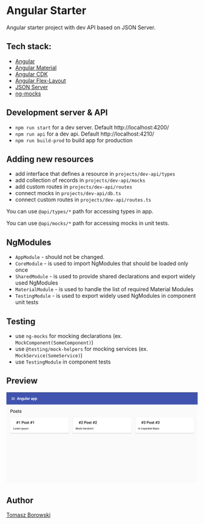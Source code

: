 # Angular Starter

Angular starter project with dev API based on JSON Server.

## Tech stack:

* [Angular](http://angular.io)
* [Angular Material](http://material.angular.io)
* [Angular CDK](https://material.angular.io/cdk)
* [Angular Flex-Layout](https://github.com/angular/flex-layout/wiki/Responsive-API)
* [JSON Server](https://github.com/typicode/json-server)
* [ng-mocks](https://github.com/ike18t/ng-mocks)

## Development server & API

* `npm run start` for a dev server. Default http://localhost:4200/
* `npm run api` for a dev api. Default http://localhost:4210/
* `npm run build-prod` to build app for production

## Adding new resources

* add interface that defines a resource in `projects/dev-api/types`
* add collection of records in `projects/dev-api/mocks`
* add custom routes in `projects/dev-api/routes`
* connect mocks in `projects/dev-api/db.ts`
* connect custom routes in `projects/dev-api/routes.ts`

You can use `@api/types/*` path for accessing types in app. 

You can use `@api/mocks/*` path for accessing mocks in unit tests. 

## NgModules

* `AppModule` - should not be changed.
* `CoreModule` - is used to import NgModules that should be loaded only once
* `SharedModule` - is used to provide shared declarations and export widely used NgModules
* `MaterialModule` - is used to handle the list of required Material Modules
* `TestingModule` - is used to export widely used NgModules in component unit tests

## Testing

* use `ng-mocks` for mocking declarations (ex. `MockComponent(SomeComponent)`) 
* use `@testing/mock-helpers` for mocking services (ex. `MockService(SomeService)`)
* use `TestingModule` in component tests

## Preview

![Preview](./preview.png "Preview")

## Author

[Tomasz Borowski](http://tbprojects.pl)

